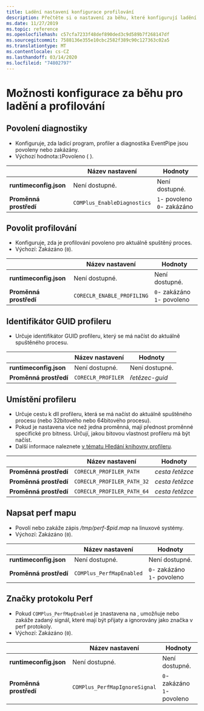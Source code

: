 ```yaml
---
title: Ladění nastavení konfigurace profilování
description: Přečtěte si o nastavení za běhu, které konfigurují ladění a profilování pro aplikace .NET Core.
ms.date: 11/27/2019
ms.topic: reference
ms.openlocfilehash: c57cfa7233f48def890ded3c9d589b7f268147df
ms.sourcegitcommit: 7588136e355e10cbc2582f389c90c127363c02a5
ms.translationtype: MT
ms.contentlocale: cs-CZ
ms.lasthandoff: 03/14/2020
ms.locfileid: "74802797"
---
```

# <a name="run-time-configuration-options-for-debugging-and-profiling"></a>Možnosti konfigurace za běhu pro ladění a profilování

## <a name="enable-diagnostics"></a>Povolení diagnostiky

- Konfiguruje, zda ladicí program, profiler a diagnostika EventPipe jsou povoleny nebo zakázány.
- Výchozí hodnota:`1`Povoleno ( ).

| | Název nastavení | Hodnoty |
| - | - | - |
| **runtimeconfig.json** | Není dostupné. | Není dostupné. |
| **Proměnná prostředí** | `COMPlus_EnableDiagnostics` | `1`- povoleno<br/>`0`- zakázáno |

## <a name="enable-profiling"></a>Povolit profilování

- Konfiguruje, zda je profilování povoleno pro aktuálně spuštěný proces.
- Výchozí: Zakázáno (`0`).

| | Název nastavení | Hodnoty |
| - | - | - |
| **runtimeconfig.json** | Není dostupné. | Není dostupné. |
| **Proměnná prostředí** | `CORECLR_ENABLE_PROFILING` | `0`- zakázáno<br/>`1`- povoleno |

## <a name="profiler-guid"></a>Identifikátor GUID profileru

- Určuje identifikátor GUID profileru, který se má načíst do aktuálně spuštěného procesu.

| | Název nastavení | Hodnoty |
| - | - | - |
| **runtimeconfig.json** | Není dostupné. | Není dostupné. |
| **Proměnná prostředí** | `CORECLR_PROFILER` | *řetězec-guid* |

## <a name="profiler-location"></a>Umístění profileru

- Určuje cestu k dll profileru, která se má načíst do aktuálně spuštěného procesu (nebo 32bitového nebo 64bitového procesu).
- Pokud je nastavena více než jedna proměnná, mají přednost proměnné specifické pro bitness. Určují, jakou bitovou vlastnost profileru má být načíst.
- Další informace naleznete [v tématu Hledání knihovny profileru](https://github.com/dotnet/runtime/blob/master/docs/design/coreclr/profiling/Profiler%20Loading.md).

| | Název nastavení | Hodnoty |
| - | - | - |
| **Proměnná prostředí** | `CORECLR_PROFILER_PATH` | *cesta řetězce* |
| **Proměnná prostředí** | `CORECLR_PROFILER_PATH_32` | *cesta řetězce* |
| **Proměnná prostředí** | `CORECLR_PROFILER_PATH_64` | *cesta řetězce* |

## <a name="write-perf-map"></a>Napsat perf mapu

- Povolí nebo zakáže zápis */tmp/perf-$pid.map* na linuxové systémy.
- Výchozí: Zakázáno (`0`).

| | Název nastavení | Hodnoty |
| - | - | - |
| **runtimeconfig.json** | Není dostupné. | Není dostupné. |
| **Proměnná prostředí** | `COMPlus_PerfMapEnabled` | `0`- zakázáno<br/>`1`- povoleno |

## <a name="perf-log-markers"></a>Značky protokolu Perf

- Pokud `COMPlus_PerfMapEnabled` je `1`nastavena na , umožňuje nebo zakáže zadaný signál, které mají být přijaty a ignorovány jako značka v perf protokoly.
- Výchozí: Zakázáno (`0`).

| | Název nastavení | Hodnoty |
| - | - | - |
| **runtimeconfig.json** | Není dostupné. | Není dostupné. |
| **Proměnná prostředí** | `COMPlus_PerfMapIgnoreSignal` | `0`- zakázáno<br/>`1`- povoleno |
